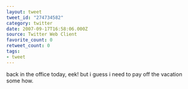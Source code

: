 ```yaml
---
layout: tweet
tweet_id: "274734582"
category: twitter
date: 2007-09-17T16:58:06.000Z
source: Twitter Web Client
favorite_count: 0
retweet_count: 0
tags:
- tweet
---
```


back in the office today, eek! but i guess i need to pay off the vacation some how.
